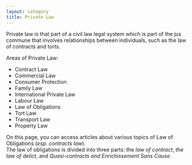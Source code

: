 ```yaml
---
layout: category
title: Private Law
---
```


Private law is that part of a civil law legal system which is part of the jus commune that involves relationships between individuals, such as the law of contracts and torts. 

Areas of Private Law:
* Contract Law
* Commercial Law
* Consumer Protection
* Family Law 
* International Private Law
* Labour Law
* Law of Obligations
* Tort Law
* Transport Law
* Property Law

<p class="message">
On this page, you can access articles about various topics of Law of Obligations (<em>esp. contracts law</em>).
<br>
The law of obligations is divided into three parts: the <em>law of contract</em>, the <em>law of delict</em>, and <em>Quasi-contracts and Enrichissement Sans Cause</em>.
</p>

